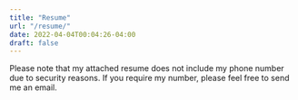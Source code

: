 ```yaml
---
title: "Resume"
url: "/resume/"
date: 2022-04-04T00:04:26-04:00
draft: false
---
```


Please note that my attached resume does not include my phone number due to security reasons. If you require my number, please feel free to send me an email.


